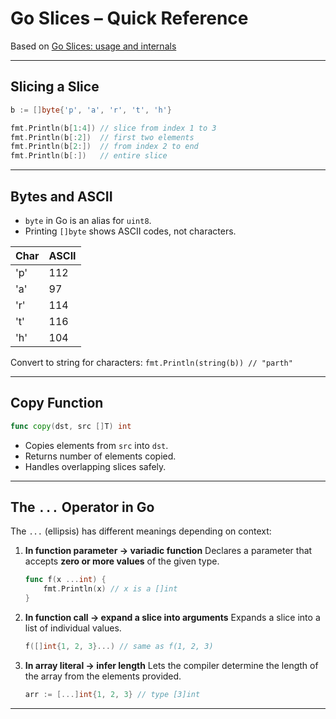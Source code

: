 # Go Slices – Quick Reference  

Based on [Go Slices: usage and internals](https://go.dev/blog/slices-intro)  

---

## Slicing a Slice  
```go
b := []byte{'p', 'a', 'r', 't', 'h'}

fmt.Println(b[1:4]) // slice from index 1 to 3
fmt.Println(b[:2])  // first two elements
fmt.Println(b[2:])  // from index 2 to end
fmt.Println(b[:])   // entire slice
```

---

## Bytes and ASCII  
- `byte` in Go is an alias for `uint8`.  
- Printing `[]byte` shows ASCII codes, not characters.  

| Char | ASCII |
|------|-------|
| 'p'  | 112   |
| 'a'  | 97    |
| 'r'  | 114   |
| 't'  | 116   |
| 'h'  | 104   |

Convert to string for characters: `fmt.Println(string(b)) // "parth"`

---

## Copy Function  
```go
func copy(dst, src []T) int
```
- Copies elements from `src` into `dst`.  
- Returns number of elements copied.  
- Handles overlapping slices safely.  

---

## The `...` Operator in Go

The `...` (ellipsis) has different meanings depending on context:

1. **In function parameter → variadic function**
   Declares a parameter that accepts **zero or more values** of the given type.

   ```go
   func f(x ...int) {
       fmt.Println(x) // x is a []int
   }
   ```

2. **In function call → expand a slice into arguments**
   Expands a slice into a list of individual values.

   ```go
   f([]int{1, 2, 3}...) // same as f(1, 2, 3)
   ```

3. **In array literal → infer length**
   Lets the compiler determine the length of the array from the elements provided.

   ```go
   arr := [...]int{1, 2, 3} // type [3]int
   ```

---

